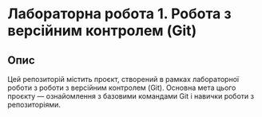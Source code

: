 # Лабораторна робота 1. Робота з версійним контролем (Git)

## Опис
Цей репозиторій містить проєкт, створений в рамках лабораторної роботи з роботи з версійним контролем (Git). Основна мета цього проєкту — ознайомлення з базовими командами Git і навички роботи з репозиторіями.
